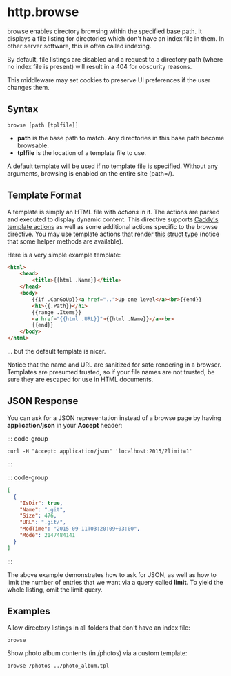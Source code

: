 # http.browse

browse enables directory browsing within the specified base path. It displays a file listing for directories which don't
have an index file in them. In other server software, this is often called indexing.

By default, file listings are disabled and a request to a directory path (where no index file is present) will result in
a 404 for obscurity reasons.

This middleware may set cookies to preserve UI preferences if the user changes them.

## Syntax

``` caddyfile
browse [path [tplfile]]
```

-   **path** is the base path to match. Any directories in this base path become browsable.
-   **tplfile** is the location of a template file to use.

A default template will be used if no template file is specified. Without any arguments, browsing is enabled on the
entire site (path=/).

## Template Format

A template is simply an HTML file with *actions* in it. The actions are parsed and executed to display dynamic content.
This directive supports [Caddy's template actions](/template-actions) as well as some additional actions specific to the
browse directive. You may use template actions that render [this struct
type](https://github.com/caddyserver/caddy/blob/060ab92d295ba9dd8e34115c92557d5eff5896ff/middleware/browse/browse.go#L41-L118)
(notice that some helper methods are available).

Here is a very simple example template:

``` html
<html>
    <head>
        <title>{{html .Name}}</title>
    </head>
    <body>
        {{if .CanGoUp}}<a href="..">Up one level</a><br>{{end}}
        <h1>{{.Path}}</h1>
        {{range .Items}}
        <a href="{{html .URL}}">{{html .Name}}</a><br>
        {{end}}
    </body>
</html> 
```

... but the default template is nicer.

Notice that the name and URL are sanitized for safe rendering in a browser. Templates are presumed trusted, so if your
file names are not trusted, be sure they are escaped for use in HTML documents.

## JSON Response

You can ask for a JSON representation instead of a browse page by having **application/json** in your **Accept** header:

::: code-group
``` shell [Request]
curl -H "Accept: application/json" 'localhost:2015/?limit=1'
```
:::

::: code-group
``` json [Response]
[
  {
    "IsDir": true,
    "Name": ".git",
    "Size": 476,
    "URL": ".git/",
    "ModTime": "2015-09-11T03:20:09+03:00",
    "Mode": 2147484141
  }
]
```
:::

The above example demonstrates how to ask for JSON, as well as how to limit the number of entries that we want via a
query called **limit**. To yield the whole listing, omit the limit query.

## Examples

Allow directory listings in all folders that don't have an index file:

``` caddyfile
browse
```

Show photo album contents (in /photos) via a custom template:

``` caddyfile
browse /photos ../photo_album.tpl
```
